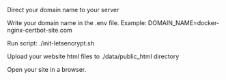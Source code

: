 Direct your domain name to your server

Write your domain name in the .env file.
Example:
DOMAIN_NAME=docker-nginx-certbot-site.com

Run script:
./init-letsencrypt.sh

Upload your website html files to ./data/public_html directory

Open your site in a browser.
